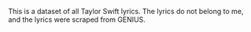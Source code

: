 This is a dataset of all Taylor Swift lyrics. The lyrics do not belong to me, and the lyrics were scraped from GENIUS.

